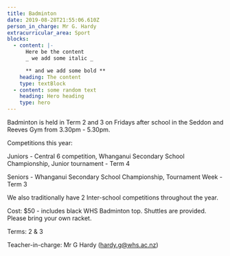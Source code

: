 ```yaml
---
title: Badminton
date: 2019-08-28T21:55:06.610Z
person_in_charge: Mr G. Hardy
extracurricular_area: Sport
blocks:
  - content: |-
      Here be the content
      _ we add some italic _

      ** and we add some bold **
    heading: The content
    type: textBlock
  - content: some random text
    heading: Hero heading
    type: hero
---
```

Badminton is held in Term 2 and 3 on Fridays after school in the Seddon and Reeves Gym from 3.30pm - 5.30pm.

Competitions this year: 

Juniors - Central 6 competition, Whanganui Secondary School Championship, Junior tournament - Term 4 

Seniors - Whanganui Secondary School Championship, Tournament Week - Term 3 

We also traditionally have 2 Inter-school competitions throughout the year.

Cost: $50 - includes black WHS Badminton top. 
Shuttles are provided.
Please bring your own racket. 

Terms: 2 & 3

Teacher-in-charge: Mr G Hardy (hardy.g@whs.ac.nz)
